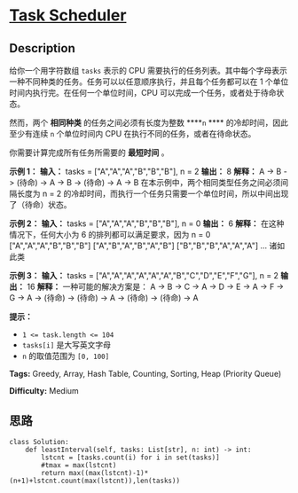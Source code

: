 # [Task Scheduler][title]

## Description

给你一个用字符数组 `tasks` 表示的 CPU 需要执行的任务列表。其中每个字母表示一种不同种类的任务。任务可以以任意顺序执行，并且每个任务都可以在 1
个单位时间内执行完。在任何一个单位时间，CPU 可以完成一个任务，或者处于待命状态。

然而，两个 **相同种类** 的任务之间必须有长度为整数 ****`n` **** 的冷却时间，因此至少有连续 `n` 个单位时间内 CPU
在执行不同的任务，或者在待命状态。

你需要计算完成所有任务所需要的 **最短时间** 。

**示例 1：**
            **输入：** tasks = ["A","A","A","B","B","B"], n = 2    **输出：** 8    **解释：** A -> B -> (待命) -> A -> B -> (待命) -> A -> B         在本示例中，两个相同类型任务之间必须间隔长度为 n = 2 的冷却时间，而执行一个任务只需要一个单位时间，所以中间出现了（待命）状态。 

**示例 2：**
            **输入：** tasks = ["A","A","A","B","B","B"], n = 0    **输出：** 6    **解释：** 在这种情况下，任何大小为 6 的排列都可以满足要求，因为 n = 0    ["A","A","A","B","B","B"]    ["A","B","A","B","A","B"]    ["B","B","B","A","A","A"]    ...    诸如此类    

**示例 3：**
            **输入：** tasks = ["A","A","A","A","A","A","B","C","D","E","F","G"], n = 2    **输出：** 16    **解释：** 一种可能的解决方案是：         A -> B -> C -> A -> D -> E -> A -> F -> G -> A -> (待命) -> (待命) -> A -> (待命) -> (待命) -> A    

**提示：**

  * `1 <= task.length <= 104`
  * `tasks[i]` 是大写英文字母
  * `n` 的取值范围为 `[0, 100]`


**Tags:** Greedy, Array, Hash Table, Counting, Sorting, Heap (Priority Queue)

**Difficulty:** Medium

## 思路

``` python3
class Solution:
    def leastInterval(self, tasks: List[str], n: int) -> int:
        lstcnt = [tasks.count(i) for i in set(tasks)]
        #tmax = max(lstcnt)
        return max((max(lstcnt)-1)*(n+1)+lstcnt.count(max(lstcnt)),len(tasks))
        
```

[title]: https://leetcode-cn.com/problems/task-scheduler
